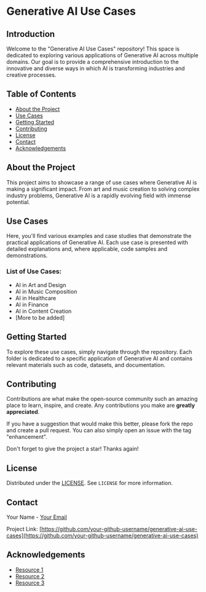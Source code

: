 # Generative AI Use Cases

## Introduction
Welcome to the "Generative AI Use Cases" repository! This space is dedicated to exploring various applications of Generative AI across multiple domains. Our goal is to provide a comprehensive introduction to the innovative and diverse ways in which AI is transforming industries and creative processes.

## Table of Contents
- [About the Project](#about-the-project)
- [Use Cases](#use-cases)
- [Getting Started](#getting-started)
- [Contributing](#contributing)
- [License](#license)
- [Contact](#contact)
- [Acknowledgements](#acknowledgements)

## About the Project
This project aims to showcase a range of use cases where Generative AI is making a significant impact. From art and music creation to solving complex industry problems, Generative AI is a rapidly evolving field with immense potential.

## Use Cases
Here, you'll find various examples and case studies that demonstrate the practical applications of Generative AI. Each use case is presented with detailed explanations and, where applicable, code samples and demonstrations.

### List of Use Cases:
- AI in Art and Design
- AI in Music Composition
- AI in Healthcare
- AI in Finance
- AI in Content Creation
- [More to be added]

## Getting Started
To explore these use cases, simply navigate through the repository. Each folder is dedicated to a specific application of Generative AI and contains relevant materials such as code, datasets, and documentation.

## Contributing
Contributions are what make the open-source community such an amazing place to learn, inspire, and create. Any contributions you make are **greatly appreciated**.

If you have a suggestion that would make this better, please fork the repo and create a pull request. You can also simply open an issue with the tag "enhancement".

Don't forget to give the project a star! Thanks again!

## License
Distributed under the [LICENSE](). See `LICENSE` for more information.

## Contact
Your Name - [Your Email](mailto:your-email@example.com)

Project Link: [https://github.com/your-github-username/generative-ai-use-cases](https://github.com/your-github-username/generative-ai-use-cases)

## Acknowledgements
- [Resource 1]()
- [Resource 2]()
- [Resource 3]()
